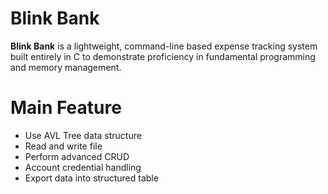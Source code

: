 # Blink Bank

**Blink Bank** is a lightweight, command-line based expense tracking system built entirely in C to demonstrate proficiency in fundamental programming and memory management.

# Main Feature

- Use AVL Tree data structure
- Read and write file
- Perform advanced CRUD
- Account credential handling
- Export data into structured table